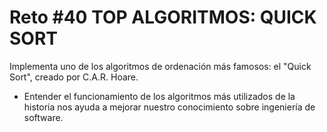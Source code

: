 # Reto #40 TOP ALGORITMOS: QUICK SORT

Implementa uno de los algoritmos de ordenación más famosos: el "Quick Sort", creado por C.A.R. Hoare.

* Entender el funcionamiento de los algoritmos más utilizados de la historia nos ayuda a mejorar nuestro conocimiento sobre ingeniería de software.
